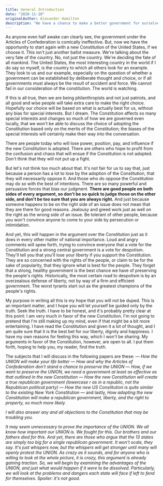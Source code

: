 ```yaml
---
title: General Introduction
date: "2020-11-10"
originalAuthor: Alexander Hamilton
description: "We have a chance to make a better government for ourselves. Let's not blow it."
---
```


As anyone even half awake can clearly see, the government under the Articles of Confederation is
comically ineffective. But, now we have the opportunity to start again with a new Constitution of
the United States, if we choose it. This isn't just another ballot measure. We're talking about the
very fate of the country. No, not just the country. We're deciding the fate of all mankind. The
United States, the most interesting country in the world if I do say so myself, is the country to
which all others look for an example. They look to us and our example, especially on the question
of whether a government can be established by deliberate thought and choice, or if all governments
must always be the result of accident and force. We cannot fail in our consideration of the constitution.
The world is watching.

If this is all true, then we are being philanthropists and not just patriots, and all good and wise
people will take extra care to make the right choice. Hopefully our choice will be based on what is
actually best for us, without any bias for special interests. But I dream. The Constitution affects
so many special interests and changes so much of how we are governed even locally, that we won't be
able to discuss the choice of adopting the Constitution based only on the merits of the Constitution;
the biases of the special interests will certainly make their way into the conversation.

There are people today who will lose power, position, pay, and influence if the new Constitution is
adopted. There are others who hope to profit from the confusion and chaos that will ensue if the
Constitution is not adopted. Don't think that they will not put up a fight.

But let's not think too much about that. It's not fair for us to say that, just because a person
has a lot to lose by the adoption of the Constitution, that they will necessarily oppose it. And
those who do oppose the Constitution may do so with the best of intentions. There are so many
powerful and persuasive forces that bias our judgment. <b>There are good people on both sides of every
argument, so don't be so quick to judge those on the other side, and don't be too sure that you
are always right.</b> And just because someone happens to be on the right side of an issue does not
mean that they are there for good reasons. Jealousy and greed work just as well on the right as the
wrong side of an issue. Be tolerant of other people, because you won't convince anyone to come to your
side by persecution or intimidation.

And yet, this will happen in the argument over the Constitution just as it does in every other matter
of national importance. Loud and angry comments will spew forth, trying to convince everyone that
a vote for the Constitution and a strong central government is a vote for despotism. They'll tell you
that you'll lose your liberty if you support the Constitution. They are so concerned with the rights
of the people, or claim to be for the sake of popularity, that they ignore what is best for the people.
They forget that a strong, healthy government is the best chance we have of preserving the people's
rights. Historically, the most certain road to despotism is by an overzealous defense of liberty, not
by way of a firm and efficient government. The worst tyrants start out as the greatest champions of the
people's rights.

My purpose in writing all this is my hope that you will not be duped. This is an important matter, and
I hope you will let yourself be guided only by the truth. Seek the truth. I have to be honest, and it's
probably pretty clear at this point: I am very much in favor of the new Constitution. I'm not going to
pretend that I'm still making up my mind, even if that might be a bit more entertaining. I have read the
Constitution and given it a lot of thought, and I am quite sure that it is the best bet for our liberty,
dignity and happiness. I have my own reasons for feeling this way, which I won't be sharing. My arguments
in favor of the Constitution, however, are open to all. I put them forth, hoping to help you, my reader,
find the truth.

The subjects that I will discuss in the following papers are these: &mdash; <i>How the UNION will make
your life better</i> &mdash; <i>How and why the Articles of Confederation don't stand a chance to preserve
the UNION</i> &mdash; <i>How, if we want to preserve the UNION, we need a government at least as effective
as that outlined in the new Constitution</i> &mdash; <i>How the new Constitution will create a true
republican government (lowercase r as in a republic, not the Republican political party)</i> &mdash;
<i>How the new US Constitution is quite similar to the existing New York Constitution</i> &mdash; and lastly,
<i>How adopting the new Constitution will make a republican government, liberty, and the right to property,
so much more likely.

I will also answer any and all objections to the Constitution that may be troubling you.

It may seem unnecessary to prove the importance of the UNION. We all know how important our UNION is. We fought
for this. Our brothers and our fathers died for this. And yet, there are those who argue that the 13 states are
simply too big for a single republican government. It won't scale, they say. It's just whispers now, but the
whispers will get stronger until many will openly protest the UNION. As crazy as it sounds, and for anyone who
is willing to look at the whole picture, it is crazy, this argument is already gaining traction. So, we will
begin by examining the advantages of the UNION, and just what would happen if it were to be dissolved. Particularly,
we will look at the problems and dangers each state will face if left to fend for themselves. Spoiler: it's not good.
